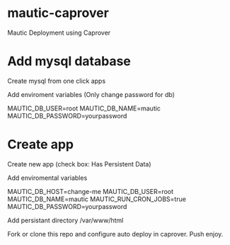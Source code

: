 # mautic-caprover
Mautic Deployment using Caprover

# Add mysql database
Create mysql from one click apps

Add enviroment variables (Only change password for db)

MAUTIC_DB_USER=root
MAUTIC_DB_NAME=mautic
MAUTIC_DB_PASSWORD=yourpassword

# Create app

Create new app (check box: Has Persistent Data)

Add enviromental variables

MAUTIC_DB_HOST=change-me
MAUTIC_DB_USER=root
MAUTIC_DB_NAME=mautic
MAUTIC_RUN_CRON_JOBS=true
MAUTIC_DB_PASSWORD=yourpassword

Add persistant directory /var/www/html

Fork or clone this repo and configure auto deploy in caprover. Push enjoy.

